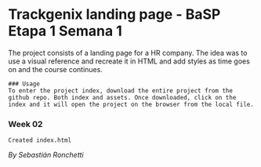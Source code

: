 # Trackgenix landing page - BaSP Etapa 1 Semana 1
The project consists of a landing page for a HR company.
The idea was to use a visual reference and recreate it in HTML and add styles as time goes on and the course continues.
```
### Usage
To enter the project index, download the entire project from the github repo. Both index and assets. Once downloaded, click on the index and it will open the project on the browser from the local file.
```

### Week 02
```
Created index.html
```

_By Sebastián Ronchetti_